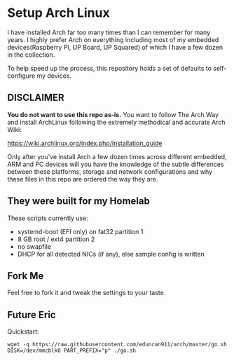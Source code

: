 # Setup Arch Linux

I have installed Arch far too many times than I can remember for many years.  I highly prefer Arch on everything including most of my embedded devices(Raspberry Pi, UP Board, UP Squared) of which I have a few dozen in the collection.

To help speed up the process, this repository holds a set of defaults to self-configure my devices.

## DISCLAIMER

**You do not want to use this repo as-is.**  You want to follow The Arch Way and install ArchLinux following the extremely methodical and accurate Arch Wiki:

https://wiki.archlinux.org/index.php/Installation_guide

Only after you've install Arch a few dozen times across different embedded, ARM and PC devices will you have the knowledge of the subtle differences between these platforms, storage and network configurations and why these files in this repo are ordered the way they are.

## They were built for my Homelab

These scripts currently use:

* systemd-boot (EFI only) on fat32 partition 1
* 8 GB root / ext4 partition 2
* no swapfile
* DHCP for all detected NICs (if any), else sample config is written

## Fork Me

Feel free to fork it and tweak the settings to your taste.

## Future Eric

Quickstart:

    wget -q https://raw.githubusercontent.com/eduncan911/arch/master/go.sh
    DISK=/dev/mmcblk0 PART_PREFIX="p" ./go.sh
